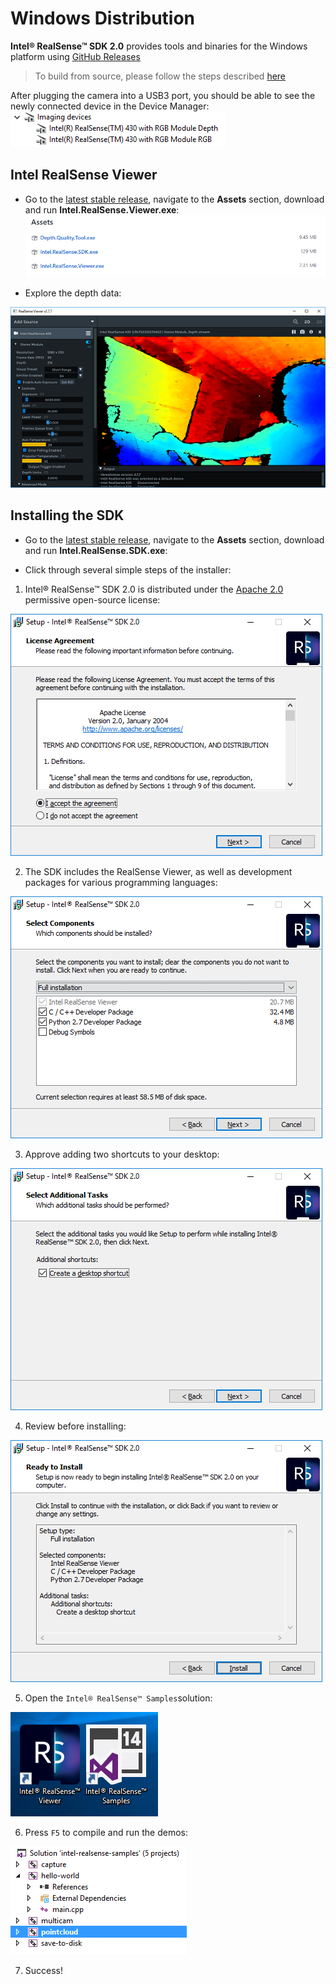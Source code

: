 # Windows Distribution

**Intel® RealSense™ SDK 2.0** provides tools and binaries for the Windows platform using [GitHub Releases](https://github.com/IntelRealSense/librealsense/releases)

> To build from source, please follow the steps described [here](./installation_windows.md)

After plugging the camera into a USB3 port, you should be able to see the newly connected device in the Device Manager: 
![Windows Device Manager: Imaging Devices](./img/win_deploy_device_manager.PNG)

## Intel RealSense Viewer

- Go to the [latest stable release](https://github.com/IntelRealSense/librealsense/releases/latest), navigate to the **Assets** section, download and run **Intel.RealSense.Viewer.exe**:
![GitHub Downloads](./img/win_deploy_downloads.PNG)

- Explore the depth data:

![Viewer](./img/windows_viewer_preview.PNG)

## Installing the SDK

* Go to the [latest stable release](https://github.com/IntelRealSense/librealsense/releases/latest), navigate to the **Assets** section, download and run **Intel.RealSense.SDK.exe**:

* Click through several simple steps of the installer:
1. Intel® RealSense™ SDK 2.0 is distributed under the [Apache 2.0](../LICENSE) permissive open-source license:

![Step 1](./img/win_step1.PNG)

2.  The SDK includes the RealSense Viewer, as well as development packages for various programming languages:

![Step 2](./img/win_step2.PNG)

3. Approve adding two shortcuts to your desktop:

 ![Step 3](./img/win_step3.PNG)

4. Review before installing:

![Step 4](./img/win_step4.PNG)

5. Open the `Intel® RealSense™ Samples`solution:

![Step 5](./img/win_shortcuts.PNG)

6. Press `F5` to compile and run the demos:

![Step 6](./img/win_samples.PNG)

7. Success!
